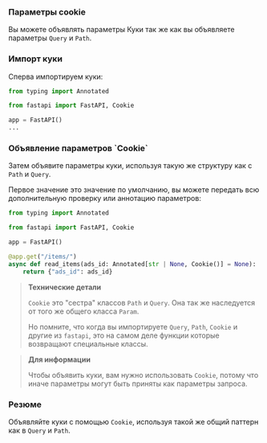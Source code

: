 <h3>Параметры cookie</h3>

Вы можете объявлять параметры Куки так же как вы объявляете параметры `Query` и `Path`.

<h3>Импорт куки</h3>

Сперва импортируем куки:

```python
from typing import Annotated

from fastapi import FastAPI, Cookie

app = FastAPI()
...
```

<h3>Объявление параметров `Cookie`</h3>

Затем объявите параметры куки, используя такую же структуру как с `Path` и `Query`.

Первое значение это значение по умолчанию, вы можете передать всю дополнительную проверку или аннотацию параметров:

```python
from typing import Annotated

from fastapi import FastAPI, Cookie

app = FastAPI()

@app.get("/items/")
async def read_items(ads_id: Annotated[str | None, Cookie()] = None):
    return {"ads_id": ads_id}
```

> **Технические детали**
> 
> `Cookie` это "сестра" классов `Path` и `Query`. Она так же наследуется от того же общего класса `Param`.
> 
> Но помните, что когда вы импортируете `Query`, `Path`, `Cookie` и другие из `fastapi`, это на самом деле функции которые
возвращают специальные классы.

> **Для информации**
> 
> Чтобы объявить куки, вам нужно использовать `Cookie`, потому что иначе параметры могут быть приняты как параметры запроса. 

<h3>Резюме</h3>

Объявляйте куки с помощью `Cookie`, используя такой же общий паттерн как в `Query` и `Path`.